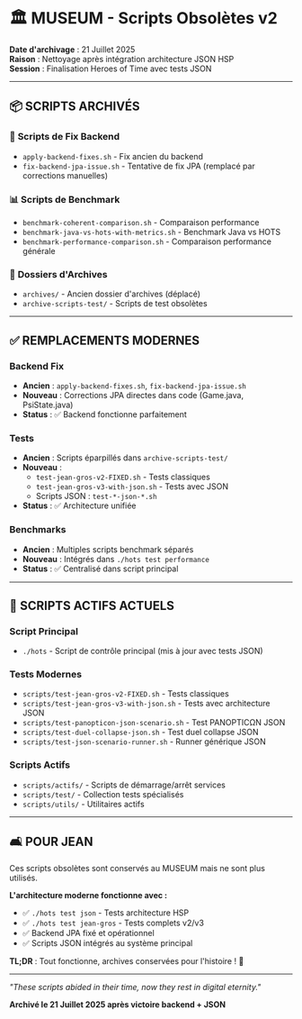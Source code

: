 # 🏛️ MUSEUM - Scripts Obsolètes v2

**Date d'archivage** : 21 Juillet 2025  
**Raison** : Nettoyage après intégration architecture JSON HSP  
**Session** : Finalisation Heroes of Time avec tests JSON  

---

## 📦 **SCRIPTS ARCHIVÉS**

### 🔧 **Scripts de Fix Backend**
- `apply-backend-fixes.sh` - Fix ancien du backend
- `fix-backend-jpa-issue.sh` - Tentative de fix JPA (remplacé par corrections manuelles)

### 📊 **Scripts de Benchmark**
- `benchmark-coherent-comparison.sh` - Comparaison performance 
- `benchmark-java-vs-hots-with-metrics.sh` - Benchmark Java vs HOTS
- `benchmark-performance-comparison.sh` - Comparaison performance générale

### 📁 **Dossiers d'Archives**
- `archives/` - Ancien dossier d'archives (déplacé)
- `archive-scripts-test/` - Scripts de test obsolètes

---

## ✅ **REMPLACEMENTS MODERNES**

### **Backend Fix**
- **Ancien** : `apply-backend-fixes.sh`, `fix-backend-jpa-issue.sh`
- **Nouveau** : Corrections JPA directes dans code (Game.java, PsiState.java)
- **Status** : ✅ Backend fonctionne parfaitement

### **Tests**
- **Ancien** : Scripts éparpillés dans `archive-scripts-test/`
- **Nouveau** : 
  - `test-jean-gros-v2-FIXED.sh` - Tests classiques
  - `test-jean-gros-v3-with-json.sh` - Tests avec JSON
  - Scripts JSON : `test-*-json-*.sh`
- **Status** : ✅ Architecture unifiée

### **Benchmarks**
- **Ancien** : Multiples scripts benchmark séparés
- **Nouveau** : Intégrés dans `./hots test performance`
- **Status** : ✅ Centralisé dans script principal

---

## 🎯 **SCRIPTS ACTIFS ACTUELS**

### **Script Principal**
- `./hots` - Script de contrôle principal (mis à jour avec tests JSON)

### **Tests Modernes**
- `scripts/test-jean-gros-v2-FIXED.sh` - Tests classiques
- `scripts/test-jean-gros-v3-with-json.sh` - Tests avec architecture JSON
- `scripts/test-panopticon-json-scenario.sh` - Test PANOPTICΩN JSON
- `scripts/test-duel-collapse-json.sh` - Test duel collapse JSON  
- `scripts/test-json-scenario-runner.sh` - Runner générique JSON

### **Scripts Actifs**
- `scripts/actifs/` - Scripts de démarrage/arrêt services
- `scripts/test/` - Collection tests spécialisés
- `scripts/utils/` - Utilitaires actifs

---

## 🛋️ **POUR JEAN**

Ces scripts obsolètes sont conservés au MUSEUM mais ne sont plus utilisés. 

**L'architecture moderne fonctionne avec :**
- ✅ `./hots test json` - Tests architecture HSP  
- ✅ `./hots test jean-gros` - Tests complets v2/v3
- ✅ Backend JPA fixé et opérationnel
- ✅ Scripts JSON intégrés au système principal

**TL;DR** : Tout fonctionne, archives conservées pour l'histoire ! 🎳

---

*"These scripts abided in their time, now they rest in digital eternity."*

**Archivé le 21 Juillet 2025 après victoire backend + JSON** 